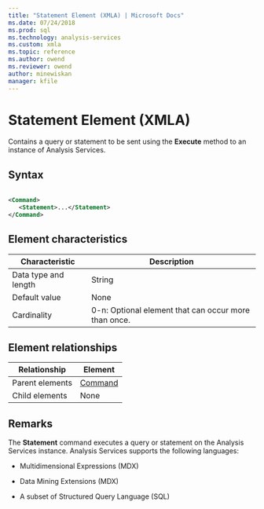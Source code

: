 ```yaml
---
title: "Statement Element (XMLA) | Microsoft Docs"
ms.date: 07/24/2018
ms.prod: sql
ms.technology: analysis-services
ms.custom: xmla
ms.topic: reference
ms.author: owend
ms.reviewer: owend
author: minewiskan
manager: kfile
---
```

# Statement Element (XMLA)

  Contains a query or statement to be sent using the **Execute** method to an instance of Analysis Services.  
  
## Syntax  
  
```xml  
  
<Command>  
   <Statement>...</Statement>  
</Command>  
```  
  
## Element characteristics  
  
|Characteristic|Description|  
|--------------------|-----------------|  
|Data type and length|String|  
|Default value|None|  
|Cardinality|0-n: Optional element that can occur more than once.|  
  
## Element relationships  
  
|Relationship|Element|  
|------------------|-------------|  
|Parent elements|[Command](../xml-elements-properties/command-element-xmla.md)|  
|Child elements|None|  
  
## Remarks  
 The **Statement** command executes a query or statement on the Analysis Services instance. Analysis Services supports the following languages:  
  
-   Multidimensional Expressions (MDX)  
  
-   Data Mining Extensions (MDX)  
  
-   A subset of Structured Query Language (SQL)  
